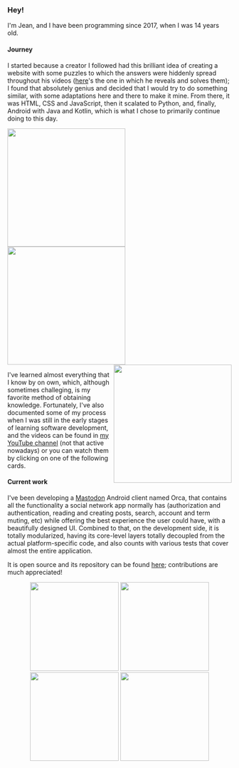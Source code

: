 ### Hey!

I'm Jean, and I have been programming since 2017, when I was 14 years old.

#### Journey

I started because a creator I followed had this brilliant idea of creating a website with some puzzles to which the answers were hiddenly spread throughout his videos ([here](https://www.youtube.com/watch?v=8FzyVH6FnGk)'s the one in which he reveals and solves them); I found that absolutely genius and decided that I would try to do something similar, with some adaptations here and there to make it mine. From there, it was HTML, CSS and JavaScript, then it scalated to Python, and, finally, Android with Java and Kotlin, which is what I chose to primarily continue doing to this day.

[<img align="left" src="https://github.com/jeanbarrossilva/jeanbarrossilva/assets/38408390/2ba035ef-8af0-4c5f-985f-f7db01caad1a" width="265" />](https://www.youtube.com/watch?v=xRD9LdpxYI4)
[<img src="https://github.com/jeanbarrossilva/jeanbarrossilva/assets/38408390/461e477a-b44d-4ca4-abc5-0d193d31eb11" width="265" />](https://www.youtube.com/watch?v=-wNJTEHWwkE)
[<img align="right" src="https://github.com/jeanbarrossilva/jeanbarrossilva/assets/38408390/8295e9ca-5397-4c2f-9ba4-a8fd6456a735" width="265" />](https://www.youtube.com/watch?v=HFVrgQfRYbg)

I've learned almost everything that I know by on own, which, although sometimes challeging, is my favorite method of obtaining knowledge. Fortunately, I've also documented some of my process when I was still in the early stages of learning software development, and the videos can be found in [my YouTube channel](https://www.youtube.com/@jeanbarrossilva) (not that active nowadays) or you can watch them by clicking on one of the following cards.

#### Current work

I've been developing a [Mastodon](https://joinmastodon.org) Android client named Orca, that contains all the functionality a social network app normally has (authorization and authentication, reading and creating posts, search, account and term muting, etc) while offering the best experience the user could have, with a beautifully designed UI. Combined to that, on the development side, it is totally modularized, having its core-level layers totally decoupled from the actual platform-specific code, and also counts with various tests that cover almost the entire application.

It is open source and its repository can be found [here](https://github.com/jeanbarrossilva/Orca); contributions are much appreciated!

<div align="center">
  <img src="https://github.com/jeanbarrossilva/jeanbarrossilva/assets/38408390/18154859-161c-4e4a-82a9-d71718261a3c" width="199" />
  <img src="https://github.com/jeanbarrossilva/jeanbarrossilva/assets/38408390/9d928dd4-c11b-49ee-ac8c-9167613f3702" width="199" />
  <img src="https://github.com/jeanbarrossilva/jeanbarrossilva/assets/38408390/beb63c21-1cbb-48b7-b943-f5283b83d643" width="199" />
  <img src="https://github.com/jeanbarrossilva/jeanbarrossilva/assets/38408390/3d63127e-7c28-4765-bc91-b0d32fa194a7" width="199" />
</div>
